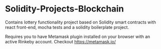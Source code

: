 # Solidity-Projects-Blockchain
Contains lottery functionality project based on Solidity smart contracts with react front-end, mocha tests and a solidity boilerplate project.

Requires you to have Metamask plugin installed on your browser with an active Rinkeby account.
Checkout https://metamask.io/

